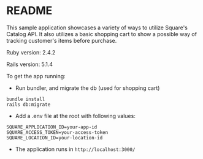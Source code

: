 # README

This sample application showcases a variety of ways to utilize Square's Catalog API.
It also utilizes a basic shopping cart to show a possible way of tracking customer's items before purchase.

Ruby version: 2.4.2

Rails version: 5.1.4

To get the app running:

* Run bundler, and migrate the db (used for shopping cart)

```
bundle install
rails db:migrate
```
* Add a .env file at the root with following values:

```
SQUARE_APPLICATION_ID=your-app-id
SQUARE_ACCESS_TOKEN=your-access-token
SQUARE_LOCATION_ID=your-location-id
```

* The application runs in `http://localhost:3000/`